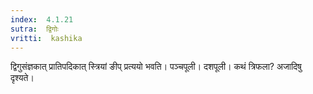 ```yaml
---
index:  4.1.21
sutra:  द्विगोः
vritti:  kashika 
---
```


द्विगुसंज्ञकात् प्रातिपदिकात् स्त्रियां ङीप् प्रत्ययो भवति। पञ्चपूली। दशपूली। कथं त्रिफला? अजादिषु दृश्यते।

